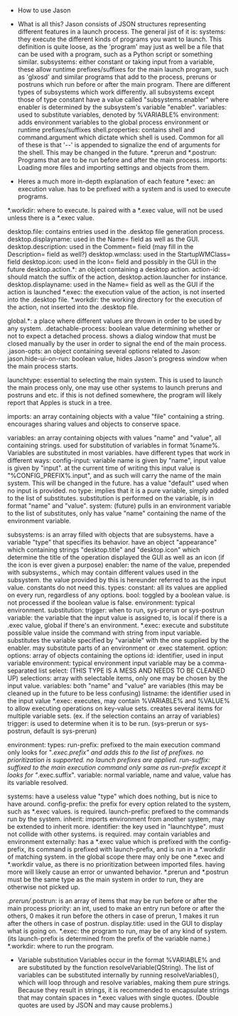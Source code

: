 - How to use Jason

 - What is all this?
 Jason consists of JSON structures representing different features in a launch process. The general jist of it is:
systems: they execute the different kinds of programs you want to launch. This definition is quite loose, as the 'program' may just as well be a file that can be used with a program, such as a Python script or something similar.
subsystems:
    either constant or taking input from a variable, these allow runtime prefixes/suffixes for the main launch program, such as 'glxosd' and similar programs that add to the process, preruns or postruns which run before or after the main program. There are different types of subsystems which work differently.
    all subsystems except those of type constant have a value called "subsystems.enabler" where enabler is determined by the subsystem's variable "enabler".
variables: used to substitute variables, denoted by %VARIABLE%
environment: adds environment variables to the global process environment or runtime prefixes/suffixes
shell.properties: contains shell and command.argument which dictate which shell is used. Common for all of these is that '--' is appended to signalize the end of arguments for the shell. This may be changed in the future.
*.prerun and *.postrun: Programs that are to be run before and after the main process.
imports: Loading more files and importing settings and objects from them.

 - Heres a much more in-depth explanation of each feature
*.exec: an execution value. has to be prefixed with a system and is used to execute programs.

*.workdir: where to execute. Is paired with a *.exec value, will not be used unless there is a *.exec value.

desktop.file: contains entries used in the .desktop file generation process.
    desktop.displayname: used in the Name= field as well as the GUI.
    desktop.description: used in the Comment= field (may fill in the Description= field as well?)
    desktop.wmclass: used in the StartupWMClass= field
    desktop.icon: used in the Icon= field and possibly in the GUI in the future
    desktop.action.*: an object containing a desktop action.
	action-id: should match the suffix of the action, desktop.action.launcher for instance.
	desktop.displayname: used in the Name= field as well as the GUI if the action is launched
	*.exec: the execution value of the action, is not inserted into the .desktop file.
	*.workdir: the working directory for the execution of the action, not inserted into the .desktop file.

global.*: a place where different values are thrown in order to be used by any system.
    .detachable-process: boolean value determining whether or not to expect a detached process. shows a dialog window that must be closed manually by the user in order to signal the end of the main process.
    .jason-opts: an object containing several options related to Jason:
        jason.hide-ui-on-run: boolean value, hides Jason's progress window when the main process starts.

launchtype: essential to selecting the main system. This is used to launch the main process only, one may use other systems to launch preruns and postruns and etc. if this is not defined somewhere, the program will likely report that Apples is stuck in a tree.


imports:
    an array containing objects with a value "file" containing a string.
    encourages sharing values and objects to conserve space.

variables:
    an array containing objects with values "name" and "value", all containing strings.
    used for substitution of variables in format %name%. Variables are substituted in most variables.
    have different types that work in different ways:
	config-input:
	    variable name is given by "name", input value is given by "input". at the current time of writing this input value is "%CONFIG_PREFIX%.input", and as such will carry the name of the main system. This will be changed in the future.
	    has a value "default" used when no input is provided.
	no type:
	    implies that it is a pure variable, simply added to the list of substitutes. substitution is performed on the variable, is in format "name" and "value".
	system: (future)
	    pulls in an environment variable to the list of substitutes, only has value "name" containing the name of the environment variable.

subsystems:
	is an array filled with objects that are subsystems.
    have a variable "type" that specifies its behavior.
    have an object "appearance" which containing strings "desktop.title" and "desktop.icon" which determine the title of the operation displayed the GUI as well as an icon (if the icon is ever given a purpose)
    enabler: the name of the value, prepended with subsystems., which may contain different values used in the subsystem. the value provided by this is hereunder referred to as the input value. constants do not need this.
    types:
		constant: all its values are applied on every run, regardless of any options.
		bool: toggled by a boolean value. is not processed if the boolean value is false.
			environment: typical environment.
		substitution:
			trigger: when to run, sys-prerun or sys-postrun
			variable: the variable that the input value is assigned to, is local if there is a .exec value, global if there's an environment.
			*.exec: execute and substitute possible value inside the command with string from input variable.
			substitutes the variable specified by "variable" with the one supplied by the enabler. may substitute parts of an environment or .exec statement.
		option:
			options: array of objects containing the options
				id: identifier, used in input variable
				environment: typical environment
			input variable may be a comma-separated list
		select: (THIS TYPE IS A MESS AND NEEDS TO BE CLEANED UP)
			selections: array with selectable items, only one may be chosen by the input value.
				variables:
					both "name" and "value" are variables (this may be cleaned up in the future to be less confusing)
				listname: the identifier used in the input value
			*.exec: executes, may contain %VARIABLE% and %VALUE% to allow executing operations on key-value sets. creates several items for multiple variable sets. (ex. if the selection contains an array of variables)
			trigger: is used to determine when it is to be run. (sys-prerun or sys-postrun, default is sys-prerun)

environment:
	types:
		run-prefix: prefixed to the main execution command only
			looks for "*.exec.prefix" and adds this to the list of prefixes. no prioritization is supported. no launch prefixes are applied.
		run-suffix: suffixed to the main execution command only
			same as run-prefix except it looks for "*.exec.suffix".
		variable: normal variable, name and value, value has its variable resolved.

systems:
    have a useless value "type" which does nothing, but is nice to have around.
    config-prefix: the prefix for every option related to the system, such as *.exec values. is required.
    launch-prefix: prefixed to the commands run by the system.
    inherit: imports environment from another system, may be extended to inherit more.
    identifier: the key used in "launchtype". must not collide with other systems. is required.
    may contain variables and environment
    externally:
    	has a *.exec value which is prefixed with the config-prefix, its command is prefixed with launch-prefix, and is run in a *.workdir of matching system.
    	in the global scope there may only be one *.exec and *.workdir value, as there is no prioritization between imported files. having more will likely cause an error or unwanted behavior.
    	*.prerun and *.postrun must be the same type as the main system in order to run, they are otherwise not picked up.

*.prerun/*.postrun: is an array of items that may be run before or after the main process
	priority: an int, used to make an entry run before or after the others, 0 makes it run before the others in case of prerun, 1 makes it run after the others in case of postrun.
	display.title: used in the GUI to display what is going on.
	*.exec: the program to run, may be of any kind of system. (its launch-prefix is determined from the prefix of the variable name.)
	*.workdir: where to run the program.

 - Variable substitution
 Variables occur in the format %VARIABLE% and are substituted by the function resolveVariable(QString). The list of variables can be substituted internally by running resolveVariables(), which will loop through and resolve variables, making them pure strings.
Because they result in strings, it is recommended to encapsulate strings that may contain spaces in *.exec values with single quotes. (Double quotes are used by JSON and may cause problems.)
